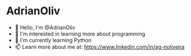 # AdrianOliv

- 👋 Hello, I'm @AdrianOliv
- 👀 I'm interested in learning more about programming
- 🌱 I'm currently learning Python
- 📫 Learn more about me at: https://www.linkedin.com/in/ag-noliveira

